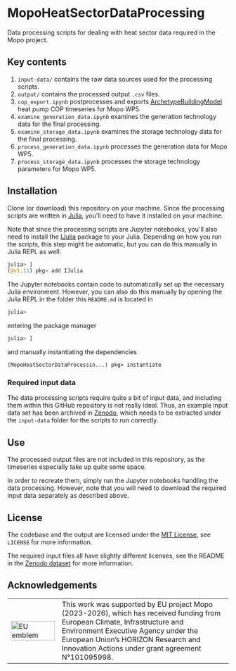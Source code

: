# MopoHeatSectorDataProcessing

Data processing scripts for dealing with heat sector data required in the Mopo project.


## Key contents

1. `input-data/` contains the raw data sources used for the processing scripts.
2. `output/` contains the processed output `.csv` files.
3. `cop_export.ipynb` postprocesses and exports [ArchetypeBuildingModel](https://github.com/vttresearch/ArchetypeBuildingModel) heat pump COP timeseries for Mopo WP5.
3. `examine_generation_data.ipynb` examines the generation technology data for the final processing.
4. `examine_storage_data.ipynb` examines the storage technology data for the final processing.
5. `process_generation_data.ipynb` processes the generation data for Mopo WP5.
6. `process_storage_data.ipynb` processes the storage technology parameters for Mopo WP5.


## Installation

Clone (or download) this repository on your machine.
Since the processing scripts are written in [Julia](https://julialang.org/),
you'll need to have it installed on your machine.

Note that since the processing scripts are Jupyter notebooks,
you'll also need to install the [IJulia](https://github.com/JuliaLang/IJulia.jl)
package to your Julia.
Depending on how you run the scripts, this step might be automatic,
but you can do this manually in Julia REPL as well:
```julia
julia> ]
(@v1.11) pkg> add IJulia
```

The Jupyter notebooks contain code to automatically set up the necessary Julia environment.
However, you can also do this manually by opening the Julia REPL in the folder this `README.md` is located in
```julia
julia>
```
entering the package manager
```julia
julia> ]
```
and manually instantiating the dependencies
```
(MopoHeatSectorDataProcessin...) pkg> instantiate
```

### Required input data

The data processing scripts require quite a bit of input data,
and including them within this GitHub repository is not really ideal.
Thus, an example input data set has been archived in [Zenodo](https://doi.org/10.5281/zenodo.14280884),
which needs to be extracted under the `input-data` folder for the scripts to run correctly.


## Use

The processed output files are not included in this repository,
as the timeseries especially take up quite some space.

In order to recreate them, simply run the Jupyter notebooks handling the data processing.
However, note that you will need to download the required input data
separately as described above.


## License

The codebase and the output are licensed under the [MIT License](https://opensource.org/license/mit),
see `LICENSE` for more information.

The required input files all have slightly different licenses,
see the README in the [Zenodo dataset](LINK!) for more information.


## Acknowledgements

<center>
<table width=500px frame="none">
<tr>
<td valign="middle" width=100px>
<img src=https://european-union.europa.eu/themes/contrib/oe_theme/dist/eu/images/logo/standard-version/positive/logo-eu--en.svg alt="EU emblem" width=100%></td>
<td valign="middle">This work was supported by EU project Mopo (2023-2026), which has received funding from European Climate, Infrastructure and Environment Executive Agency under the European Union’s HORIZON Research and Innovation Actions under grant agreement N°101095998.</td>
</table>
</center>